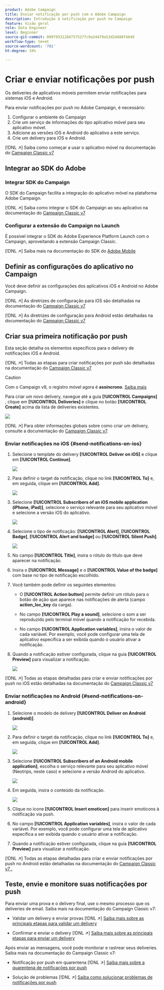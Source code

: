```yaml
---
product: Adobe Campaign
title: Enviar notificação por push com o Adobe Campaign
description: Introdução à notificação por push no Campaign
feature: Visão geral
role: Data Engineer
level: Beginner
source-git-commit: 09979331284757527fc9a24479a53d2d488f4649
workflow-type: tm+mt
source-wordcount: '781'
ht-degree: 34%

---
```


# Criar e enviar notificações por push

Os deliveries de aplicativos móveis permitem enviar notificações para sistemas iOS e Android.

Para enviar notificações por push no Adobe Campaign, é necessário:

1. Configurar o ambiente do Campaign
1. Crie um serviço de informações do tipo aplicativo móvel para seu aplicativo móvel.
1. Adicione as versões iOS e Android do aplicativo a este serviço.
1. Crie um delivery para iOS e Android.

[!DNL :arrow_upper_right:] Saiba como começar a usar o aplicativo móvel na documentação do  [Campaign Classic v7](https://experienceleague.adobe.com/docs/campaign-classic/using/sending-messages/sending-push-notifications/about-mobile-app-channel.html)

## Integrar ao SDK do Adobe

### Integrar SDK do Campaign

O SDK do Campaign facilita a integração do aplicativo móvel na plataforma Adobe Campaign.

[!DNL :arrow_upper_right:] Saiba como integrar o SDK do Campaign ao seu aplicativo na documentação do  [Campaign Classic v7](https://experienceleague.adobe.com/docs/campaign-classic/using/sending-messages/sending-push-notifications/integrating-campaign-sdk-into-the-mobile-application.html?lang=en#loading-campaign-sdk)

### Configurar a extensão do Campaign no Launch

É possível integrar o SDK do Adobe Experience Platform Launch com o Campaign, aproveitando a extensão Campaign Classic.

[!DNL :arrow_upper_right:] Saiba mais na documentação do SDK do  [Adobe Mobile](https://aep-sdks.gitbook.io/docs/using-mobile-extensions/adobe-campaignclassic)

## Definir as configurações do aplicativo no Campaign

Você deve definir as configurações dos aplicativos iOS e Android no Adobe Campaign.

[!DNL :arrow_upper_right:] As diretrizes de configuração para iOS são detalhadas na documentação do  [Campaign Classic v7](https://experienceleague.adobe.com/docs/campaign-classic/using/sending-messages/sending-push-notifications/configure-the-mobile-app/configuring-the-mobile-application.html?lang=en#sending-messages)

[!DNL :arrow_upper_right:] As diretrizes de configuração para Android estão detalhadas na documentação do  [Campaign Classic v7](https://experienceleague.adobe.com/docs/campaign-classic/using/sending-messages/sending-push-notifications/configure-the-mobile-app/configuring-the-mobile-application-android.html?lang=en#sending-messages)

## Criar sua primeira notificação por push

Esta seção detalha os elementos específicos para o delivery de notificações iOS e Android.

[!DNL :arrow_upper_right:] Todas as etapas para criar notificações por push são detalhadas na documentação do  [Campaign Classic v7](https://experienceleague.corp.adobe.com/docs/campaign-classic/using/sending-messages/sending-push-notifications/creating-notifications.html?lang=en)

>[!CAUTION]
>
>Com o Campaign v8, o registro móvel agora é **assíncrono**. [Saiba mais](../dev/staging.md)

Para criar um novo delivery, navegue até a guia **[!UICONTROL Campaigns]** , clique em **[!UICONTROL Deliveries]** e clique no botão **[!UICONTROL Create]** acima da lista de deliveries existentes.

![](assets/delivery_step_1.png)

[!DNL :arrow_upper_right:] Para obter informações globais sobre como criar um delivery, consulte a documentação do  [Campaign Classic v7](https://experienceleague.adobe.com/docs/campaign-classic/using/sending-messages/key-steps-when-creating-a-delivery/steps-about-delivery-creation-steps.html?lang=en#sending-messages).

### Enviar notificações no iOS {#send-notifications-on-ios}

1. Selecione o template do delivery **[!UICONTROL Deliver on iOS]** e clique em **[!UICONTROL Continue]**.

   ![](assets/push-template-ios.png)

1. Para definir o target da notificação, clique no link **[!UICONTROL To]** e, em seguida, clique em **[!UICONTROL Add]**.

   ![](assets/push-ios-select-target.png)

1. Selecione **[!UICONTROL Subscribers of an iOS mobile application (iPhone, iPad)]**, selecione o serviço relevante para seu aplicativo móvel e selecione a versão iOS do aplicativo.

   ![](assets/push-ios-subscribers.png)

1. Selecione o tipo de notificação: **[!UICONTROL Alert]**, **[!UICONTROL Badge]**, **[!UICONTROL Alert and badge]** ou **[!UICONTROL Silent Push]**.

   ![](assets/push-ios-alert.png)

1. No campo **[!UICONTROL Title]**, insira o rótulo do título que deve aparecer na notificação.

1. Insira o **[!UICONTROL Message]** e o **[!UICONTROL Value of the badge]** com base no tipo de notificação escolhido.

1. Você também pode definir os seguintes elementos:

   * O **[!UICONTROL Action button]** permite definir um rótulo para o botão de ação que aparece nas notificações de alerta (campo **action_loc_key** da carga).

   * No campo **[!UICONTROL Play a sound]**, selecione o som a ser reproduzido pelo terminal móvel quando a notificação for recebida.

   * No campo **[!UICONTROL Application variables]**, insira o valor de cada variável. Por exemplo, você pode configurar uma tela de aplicativo específica a ser exibida quando o usuário ativar a notificação.

1. Quando a notificação estiver configurada, clique na guia **[!UICONTROL Preview]** para visualizar a notificação.

   ![](assets/push-ios-preview.png)

[!DNL :arrow_upper_right:] Todas as etapas detalhadas para criar e enviar notificações por push no iOS estão detalhadas na documentação do  [Campaign Classic v7](https://experienceleague.adobe.com/docs/campaign-classic/using/sending-messages/sending-push-notifications/creating-notifications.html?lang=en#sending-notifications-on-ios)

### Enviar notificações no Android {#send-notifications-on-android}

1. Selecione o modelo de delivery **[!UICONTROL Deliver on Android (android)]**.

   ![](assets/push-template-android.png)

1. Para definir o target da notificação, clique no link **[!UICONTROL To]** e, em seguida, clique em **[!UICONTROL Add]**.

   ![](assets/push-android-select-target.png)

1. Selecione **[!UICONTROL Subscribers of an Android mobile application]**, escolha o serviço relevante para seu aplicativo móvel (Neotrips, neste caso) e selecione a versão Android do aplicativo.

   ![](assets/push-ios-subscribers.png)

1. Em seguida, insira o conteúdo da notificação.

   ![](assets/push-android-content.png)

1. Clique no ícone **[!UICONTROL Insert emoticon]** para inserir emoticons à notificação via push.

1. No campo **[!UICONTROL Application variables]**, insira o valor de cada variável. Por exemplo, você pode configurar uma tela de aplicativo específica a ser exibida quando o usuário ativar a notificação.

1. Quando a notificação estiver configurada, clique na guia **[!UICONTROL Preview]** para visualizar a notificação.

   <!--![](assets/push-android-preview.png)-->

[!DNL :arrow_upper_right:] Todas as etapas detalhadas para criar e enviar notificações por push no Android estão detalhadas na documentação do  [Campaign Classic v7 .](https://experienceleague.corp.adobe.com/docs/campaign-classic/using/sending-messages/sending-push-notifications/creating-notifications.html?lang=en#sending-notifications-on-android)

## Teste, envie e monitore suas notificações por push

Para enviar uma prova e o delivery final, use o mesmo processo que os deliveries de email. Saiba mais na documentação do Campaign Classic v7:

* Validar um delivery e enviar provas
   [!DNL :arrow_upper_right:] [Saiba mais sobre as principais etapas para validar um delivery](https://experienceleague.adobe.com/docs/campaign-classic/using/sending-messages/key-steps-when-creating-a-delivery/steps-validating-the-delivery.html)

* Confirmar e enviar o delivery
   [!DNL :arrow_upper_right:] [Saiba mais sobre as principais etapas para enviar um delivery](https://experienceleague.corp.adobe.com/docs/campaign-classic/using/sending-messages/key-steps-when-creating-a-delivery/steps-sending-the-delivery.html?lang=en)

Após enviar as mensagens, você pode monitorar e rastrear seus deliveries. Saiba mais na documentação do Campaign Classic v7:

* Notificação por push em quarentena
   [!DNL :arrow_upper_right:] [Saiba mais sobre a quarentena de notificações por push](https://experienceleague.corp.adobe.com/docs/campaign-classic/using/sending-messages/monitoring-deliveries/understanding-quarantine-management.html?lang=en#push-notification-quarantines)

* Solução de problemas
   [!DNL :arrow_upper_right:] [Saiba como solucionar problemas de notificações por push](https://experienceleague.corp.adobe.com/docs/campaign-classic/using/sending-messages/sending-push-notifications/troubleshooting.html?lang=en)